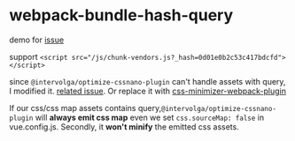 # webpack-bundle-hash-query

demo for [issue](https://github.com/vuejs/vue-cli/issues/5989)

support `<script src="/js/chunk-vendors.js?_hash=0d01e0b2c53c417bdcfd"></script>`

since `@intervolga/optimize-cssnano-plugin` can't handle assets with query, I modified it. [related issue](https://github.com/intervolga/optimize-cssnano-plugin/issues/8). Or replace it with [css-minimizer-webpack-plugin](https://github.com/webpack-contrib/css-minimizer-webpack-plugin)

If our css/css map assets contains query,`@intervolga/optimize-cssnano-plugin` will **always emit css map** even we set `css.sourceMap: false` in vue.config.js. Secondly, it **won't minify** the emitted css assets.